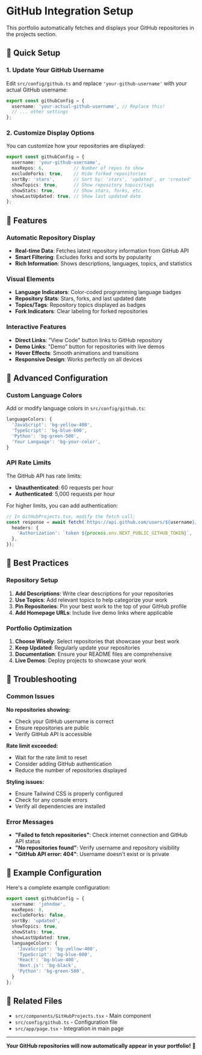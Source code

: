# GitHub Integration Setup

This portfolio automatically fetches and displays your GitHub repositories in the projects section.

## 🚀 Quick Setup

### 1. Update Your GitHub Username

Edit `src/config/github.ts` and replace `'your-github-username'` with your actual GitHub username:

```typescript
export const githubConfig = {
  username: 'your-actual-github-username', // Replace this!
  // ... other settings
};
```

### 2. Customize Display Options

You can customize how your repositories are displayed:

```typescript
export const githubConfig = {
  username: 'your-github-username',
  maxRepos: 6,           // Number of repos to show
  excludeForks: true,    // Hide forked repositories
  sortBy: 'stars',       // Sort by: 'stars', 'updated', or 'created'
  showTopics: true,      // Show repository topics/tags
  showStats: true,       // Show stars, forks, etc.
  showLastUpdated: true, // Show last updated date
};
```

## 🎨 Features

### Automatic Repository Display
- **Real-time Data**: Fetches latest repository information from GitHub API
- **Smart Filtering**: Excludes forks and sorts by popularity
- **Rich Information**: Shows descriptions, languages, topics, and statistics

### Visual Elements
- **Language Indicators**: Color-coded programming language badges
- **Repository Stats**: Stars, forks, and last updated date
- **Topics/Tags**: Repository topics displayed as badges
- **Fork Indicators**: Clear labeling for forked repositories

### Interactive Features
- **Direct Links**: "View Code" button links to GitHub repository
- **Demo Links**: "Demo" button for repositories with live demos
- **Hover Effects**: Smooth animations and transitions
- **Responsive Design**: Works perfectly on all devices

## 🔧 Advanced Configuration

### Custom Language Colors

Add or modify language colors in `src/config/github.ts`:

```typescript
languageColors: {
  'JavaScript': 'bg-yellow-400',
  'TypeScript': 'bg-blue-600',
  'Python': 'bg-green-500',
  'Your Language': 'bg-your-color',
}
```

### API Rate Limits

The GitHub API has rate limits:
- **Unauthenticated**: 60 requests per hour
- **Authenticated**: 5,000 requests per hour

For higher limits, you can add authentication:

```typescript
// In GitHubProjects.tsx, modify the fetch call:
const response = await fetch(`https://api.github.com/users/${username}/repos?sort=updated&per_page=100`, {
  headers: {
    'Authorization': `token ${process.env.NEXT_PUBLIC_GITHUB_TOKEN}`,
  },
});
```

## 🎯 Best Practices

### Repository Setup
1. **Add Descriptions**: Write clear descriptions for your repositories
2. **Use Topics**: Add relevant topics to help categorize your work
3. **Pin Repositories**: Pin your best work to the top of your GitHub profile
4. **Add Homepage URLs**: Include live demo links where applicable

### Portfolio Optimization
1. **Choose Wisely**: Select repositories that showcase your best work
2. **Keep Updated**: Regularly update your repositories
3. **Documentation**: Ensure your README files are comprehensive
4. **Live Demos**: Deploy projects to showcase your work

## 🚨 Troubleshooting

### Common Issues

**No repositories showing:**
- Check your GitHub username is correct
- Ensure repositories are public
- Verify GitHub API is accessible

**Rate limit exceeded:**
- Wait for the rate limit to reset
- Consider adding GitHub authentication
- Reduce the number of repositories displayed

**Styling issues:**
- Ensure Tailwind CSS is properly configured
- Check for any console errors
- Verify all dependencies are installed

### Error Messages

- **"Failed to fetch repositories"**: Check internet connection and GitHub API status
- **"No repositories found"**: Verify username and repository visibility
- **"GitHub API error: 404"**: Username doesn't exist or is private

## 📝 Example Configuration

Here's a complete example configuration:

```typescript
export const githubConfig = {
  username: 'johndoe',
  maxRepos: 8,
  excludeForks: false,
  sortBy: 'updated',
  showTopics: true,
  showStats: true,
  showLastUpdated: true,
  languageColors: {
    'JavaScript': 'bg-yellow-400',
    'TypeScript': 'bg-blue-600',
    'React': 'bg-blue-400',
    'Next.js': 'bg-black',
    'Python': 'bg-green-500',
  }
};
```

## 🔗 Related Files

- `src/components/GitHubProjects.tsx` - Main component
- `src/config/github.ts` - Configuration file
- `src/app/page.tsx` - Integration in main page

---

**Your GitHub repositories will now automatically appear in your portfolio!** 🎉
